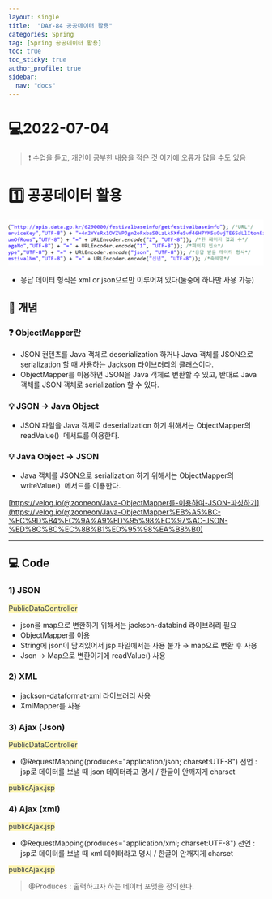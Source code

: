 ```yaml
---
layout: single
title:  "DAY-84 공공데이터 활용"
categories: Spring
tag: [Spring 공공데이터 활용]
toc: true
toc_sticky: true
author_profile: true
sidebar:
  nav: "docs"
---
```


# 💻2022-07-04

<!--Quote-->
> ❗ 수업을 듣고, 개인이 공부한 내용을 적은 것 이기에 오류가 많을 수도 있음



# 1️⃣ 공공데이터 활용

![1.png](/assets/images/posts/2022-07-04/1.png)

- 응답 데이터 형식은 xml or json으로만 이루어져 있다(둘중에 하나만 사용 가능)

## 🔔 개념

### ❓ ObjectMapper란

- JSON 컨텐츠를 Java 객체로 deserialization 하거나 Java 객체를 JSON으로 serialization 할 때 사용하는 Jackson 라이브러리의 클래스이다.
- ObjectMapper를 이용하면 JSON을 Java 객체로 변환할 수 있고, 반대로 Java 객체를 JSON 객체로 serialization 할 수 있다.

### 💡 **JSON → Java Object**

- JSON 파일을 Java 객체로 deserialization 하기 위해서는 ObjectMapper의 readValue()
 메서드를 이용한다.

### 💡 **Java Object → JSON**

- Java 객체를 JSON으로 serialization 하기 위해서는 ObjectMapper의 writeValue()
 메서드를 이용한다.

[https://velog.io/@zooneon/Java-ObjectMapper를-이용하여-JSON-파싱하기](https://velog.io/@zooneon/Java-ObjectMapper%EB%A5%BC-%EC%9D%B4%EC%9A%A9%ED%95%98%EC%97%AC-JSON-%ED%8C%8C%EC%8B%B1%ED%95%98%EA%B8%B0)

---

## 💻 Code

### 1) JSON

<span style="color: #2D3748; background-color:#fff5b1;">PublicDataController</span>


<script src="https://gist.github.com/kimyeong96/4077e104400b0171050477ea01691327.js"></script>

- json을 map으로 변환하기 위해서는 jackson-databind 라이브러리 필요
- ObjectMapper를 이용
- String에 json이 담겨있어서 jsp 파일에서는 사용 불가 → map으로 변환 후 사용
- Json → Map으로 변환이기에 readValue() 사용

### 2) XML

<script src="https://gist.github.com/kimyeong96/05a0e3e7c7115e5998eb0dd8aca7717b.js"></script>

- jackson-dataformat-xml 라이브러리 사용
- XmlMapper를 사용

### 3) Ajax (Json)

<span style="color: #2D3748; background-color:#fff5b1;">PublicDataController</span>

<script src="https://gist.github.com/kimyeong96/ba9d48830c3f41e394dde604681751bf.js"></script>

- @RequestMapping(produces="application/json; charset:UTF-8") 선언  : jsp로 데이터를 보낼 때 json 데이터라고 명시 / 한글이 안깨지게 charset

<span style="color: #2D3748; background-color:#fff5b1;">publicAjax.jsp</span>


<script src="https://gist.github.com/kimyeong96/838549da3ac659cacb2363377a8712f7.js"></script>

### 4) Ajax (xml)


<span style="color: #2D3748; background-color:#fff5b1;">publicAjax.jsp</span>

<script src="https://gist.github.com/kimyeong96/e503c80e26157b12d008e8d52db82300.js"></script>

- @RequestMapping(produces="application/xml; charset:UTF-8") 선언  : jsp로 데이터를 보낼 때 xml 데이터라고 명시 / 한글이 안깨지게 charset

<span style="color: #2D3748; background-color:#fff5b1;">publicAjax.jsp</span>


<script src="https://gist.github.com/kimyeong96/e622fc631b7fcae48daf1e98acb30a60.js"></script>

> @Produces : 출력하고자 하는 데이터 포맷을 정의한다.
